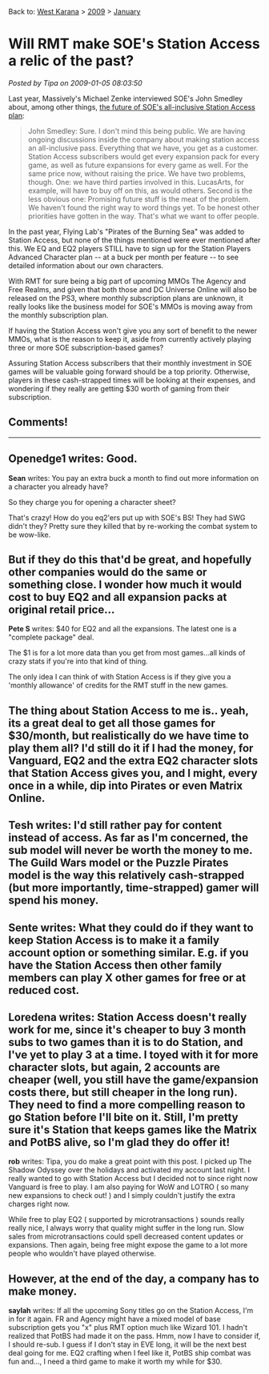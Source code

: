 Back to: [West Karana](/posts/westkarana.md) > [2009](/posts/2009/westkarana.md) > [January](./westkarana.md)
# Will RMT make SOE's Station Access a relic of the past?

*Posted by Tipa on 2009-01-05 08:03:50*

Last year, Massively's Michael Zenke interviewed SOE's John Smedley about, among other things, [the future of SOE's all-inclusive Station Access plan](http://www.massively.com/2008/01/14/a-ces-interview-with-soe-ceo-john-smedley-pt-2/):


> John Smedley: Sure. I don't mind this being public. We are having ongoing discussions inside the company about making station access an all-inclusive pass. Everything that we have, you get as a customer. Station Access subscribers would get every expansion pack for every game, as well as future expansions for every game as well. For the same price now, without raising the price. We have two problems, though. One: we have third parties involved in this. LucasArts, for example, will have to buy off on this, as would others. Second is the less obvious one: Promising future stuff is the meat of the problem. We haven't found the right way to word things yet. To be honest other priorities have gotten in the way. That's what we want to offer people.



In the past year, Flying Lab's "Pirates of the Burning Sea" was added to Station Access, but none of the things mentioned were ever mentioned after this. We EQ and EQ2 players STILL have to sign up for the Station Players Advanced Character plan -- at a buck per month per feature -- to see detailed information about our own characters. 

With RMT for sure being a big part of upcoming MMOs The Agency and Free Realms, and given that both those and DC Universe Online will also be released on the PS3, where monthly subscription plans are unknown, it really looks like the business model for SOE's MMOs is moving away from the monthly subscription plan.

If having the Station Access won't give you any sort of benefit to the newer MMOs, what is the reason to keep it, aside from currently actively playing three or more SOE subscription-based games?

Assuring Station Access subscribers that their monthly investment in SOE games will be valuable going forward should be a top priority. Otherwise, players in these cash-strapped times will be looking at their expenses, and wondering if they really are getting $30 worth of gaming from their subscription.

## Comments!
---
**Openedge1** writes: Good.
---
**Sean** writes: You pay an extra buck a month to find out more information on a character you already have?

So they charge you for opening a character sheet?

That's crazy! How do you eq2'ers put up with SOE's BS! They had SWG didn't they? Pretty sure they killed that by re-working the combat system to be wow-like.

But if they do this that'd be great, and hopefully other companies would do the same or something close. I wonder how much it would cost to buy EQ2 and all expansion packs at original retail price...
---
**Pete S** writes: $40 for EQ2 and all the expansions. The latest one is a "complete package" deal.

The $1 is for a lot more data than you get from most games...all kinds of crazy stats if you're into that kind of thing.

The only idea I can think of with Station Access is if they give you a 'monthly allowance' of credits for the RMT stuff in the new games.

The thing about Station Access to me is.. yeah, its a great deal to get all those games for $30/month, but realistically do we have time to play them all? I'd still do it if I had the money, for Vanguard, EQ2 and the extra EQ2 character slots that Station Access gives you, and I might, every once in a while, dip into Pirates or even Matrix Online.
---
**Tesh** writes: I'd still rather pay for content instead of access. As far as I'm concerned, the sub model will never be worth the money to me. The Guild Wars model or the Puzzle Pirates model is the way this relatively cash-strapped (but more importantly, time-strapped) gamer will spend his money.
---
**Sente** writes: What they could do if they want to keep Station Access is to make it a family account option or something similar. E.g. if you have the Station Access then other family members can play X other games for free or at reduced cost.
---
**Loredena** writes: Station Access doesn't really work for me, since it's cheaper to buy 3 month subs to two games than it is to do Station, and I've yet to play 3 at a time. I toyed with it for more character slots, but again, 2 accounts are cheaper (well, you still have the game/expansion costs there, but still cheaper in the long run). They need to find a more compelling reason to go Station before I'll bite on it. Still, I'm pretty sure it's Station that keeps games like the Matrix and PotBS alive, so I'm glad they do offer it!
---
**rob** writes: Tipa, you do make a great point with this post. I picked up The Shadow Odyssey over the holidays and activated my account last night. I really wanted to go with Station Access but I decided not to since right now Vanguard is free to play. I am also paying for WoW and LOTRO ( so many new expansions to check out! ) and I simply couldn't justify the extra charges right now.

While free to play EQ2 ( supported by microtransactions ) sounds really really nice, I always worry that quality might suffer in the long run. Slow sales from microtransactions could spell decreased content updates or expansions. Then again, being free might expose the game to a lot more people who wouldn't have played otherwise.

However, at the end of the day, a company has to make money.
---
**saylah** writes: If all the upcoming Sony titles go on the Station Access, I'm in for it again. FR and Agency might have a mixed model of base subscription gets you "x" plus RMT option much like Wizard 101. I hadn't realized that PotBS had made it on the pass. Hmm, now I have to consider if, I should re-sub. I guess if I don't stay in EVE long, it will be the next best deal going for me. EQ2 crafting when I feel like it, PotBS ship combat was fun and..., I need a third game to make it worth my while for $30.
